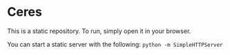 # Ceres

This is a static repository.  To run, simply open it in your browser.

You can start a static server with the following: `python -m SimpleHTTPServer`
